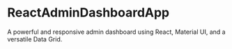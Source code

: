 # ReactAdminDashboardApp
A powerful and responsive admin dashboard using React, Material UI, and a versatile Data Grid.
